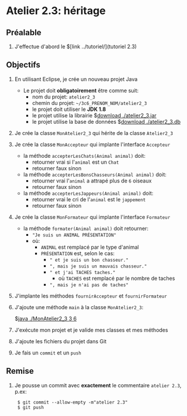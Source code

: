 # Atelier 2.3: héritage

## Préalable

1. J'effectue d'abord le $[link ../tutoriel/](tutoriel 2.3)

## Objectifs

1. En utilisant Eclipse, je crée un nouveau projet Java
    * Le projet doit **obligatoirement** être comme suit:
        * nom du projet: `atelier2_3`
        * chemin du projet: `~/3c6_PRENOM_NOM/atelier2_3`
        * le projet doit utiliser le **JDK 1.8**
        * le projet utilise la librairie $[download ./atelier2_3.jar](atelier2_3.jar)
        * le projet utilise la base de données $[download ./atelier2_3.db](atelier2_3.db)

1. Je crée la classe `MonAtelier2_3` qui hérite de la classe `Atelier2_3`

1. Je crée la classe `MonAccepteur` qui implante l'interface `Accepteur`
    * la méthode `accepterLesChats(Animal animal)` doit:
        * retourner vrai si l'`animal` est un `Chat`
        * retourner faux sinon
    * la méthode `accepterLesBonsChasseurs(Animal animal)` doit:
        * retourner vrai l'`animal` a attrapé plus de `6` oiseaux
        * retourner faux sinon
    * la méthode `accepterLesJappeurs(Animal animal)` doit:
        * retourner vrai le cri de l'`animal` est le `jappement`
        * retourner faux sinon

1. Je crée la classe `MonFormateur` qui implante l'interface `Formateur`
    * la méthode `formater(Animal animal)` doit retourner:
        * `"Je suis un ANIMAL PRÉSENTATION"`
        * où:
            * `ANIMAL` est remplacé par le type d'animal
            * `PRÉSENTATION` est, selon le cas:
                * `" et je suis un bon chasseur."`
                * `", mais je suis un mauvais chasseur."`
                * `" et j'ai TACHES taches."` 
                    * où `TACHES` est remplacé par le nombre de taches
                * `", mais je n'ai pas de taches"`

1. J'implante les méthodes `fournirAccepteur` et `fournirFormateur`

1. J'ajoute une méthode `main` à la classe `MonAtelier2_3`:

    $[java ./MonAtelier2_3 3 6]()

1. J'exécute mon projet et je valide mes classes et mes méthodes

1. J'ajoute les fichiers du projet dans Git 

1. Je fais un `commit` et un `push`


## Remise

1. Je pousse un commit avec **exactement** le commentaire `atelier 2.3`, p.ex:

        $ git commit --allow-empty -m"atelier 2.3"
        $ git push

<!--

1. Je peux faire l'entrevue avant la date limite en créant un billet `entrevue 2.3`
    * Le prof va prioriser les questions, je devrai peut-être faire preuve de patience

1. Sinon, le prof va me contacter avec un rendez-vous avant la date limite


-->
